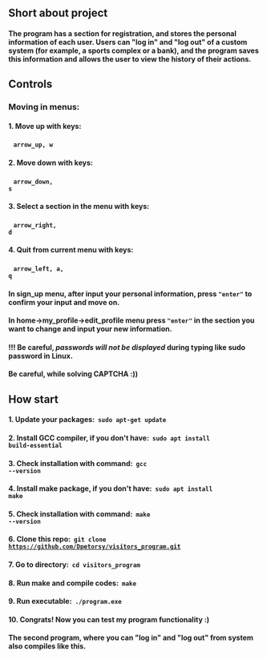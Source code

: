 ## Short about project
#### The program has a section for registration, and stores the personal information of each user. Users can "log in" and "log out" of a custom system (for example, a sports complex or a bank), and the program saves this information and allows the user to view the history of their actions.

## Controls
### Moving in menus:
#### 1. Move up with keys: 
#### &nbsp;&nbsp; <code><strong>arrow_up, w</strong></code>
#### 2. Move down with keys: 
#### &nbsp;&nbsp; <code><strong>arrow_down, s</strong></code>
#### 3. Select a section in the menu with keys: 
#### &nbsp;&nbsp; <code><strong>arrow_right, d</strong></code>
#### 4. Quit from current menu with keys: 
#### &nbsp;&nbsp; <code><strong>arrow_left, a, q</strong></code>

#### In sign_up menu, after input your personal information, press **<code>"enter"</code>** to confirm your input and move on.
#### In home→my_profile→edit_profile menu press **<code>"enter"</code>** in the section you want to change and input your new information.
#### **!!!** Be careful, ***passwords will not be displayed*** during typing like sudo password in Linux.
#### Be careful, while solving CAPTCHA :))

## How start
#### 1. Update your packages: &nbsp;**<code>sudo apt-get update</code>**
#### 2. Install GCC compiler, if you don't have: &nbsp;**<code>sudo apt install build-essential</code>**
#### 3. Check installation with command: &nbsp;**<code>gcc --version</code>**
#### 4. Install make package, if you don't have: &nbsp;**<code>sudo apt install make</code>**
#### 5. Check installation with command: &nbsp;**<code>make --version</code>**
#### 6. Clone this repo: &nbsp;**<code>git clone https://github.com/Dpetorsy/visitors_program.git</code>**
#### 7. Go to directory: &nbsp;**<code>cd visitors_program</code>**
#### 8. Run make and compile codes: &nbsp;**<code>make</code>**
#### 9. Run executable: &nbsp;**<code>./program.exe</code>**
#### 10. Congrats! Now you can test my program functionality :)
#### The second program, where you can "log in" and "log out" from system also compiles like this.
